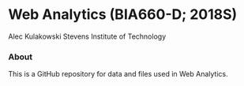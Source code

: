 # Web Analytics (BIA660-D; 2018S)

Alec Kulakowski
Stevens Institute of Technology

### About

This is a GitHub repository for data and files used in Web Analytics.

